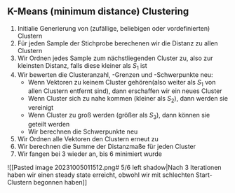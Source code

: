 ## K-Means (minimum distance) Clustering
1. Initialie Generierung von (zufällige, beliebigen oder vordefinierten) Clustern
2. Für jeden Sample der Stichprobe berechenen wir die Distanz zu allen Clustern
3. Wir Ordnen jedes Sample zum nächstliegenden Cluster zu, also zur kleinsten Distanz, falls diese kleiner als $S_{1}$ ist
4. Wir bewerten die Clusteranzahl, -Grenzen und -Schwerpunkte neu:
	- Wenn Vektoren zu keinem Cluster gehören(also weiter als $S_{1}$ von allen Clustern entfernt sind), dann erschaffen wir ein neues Cluster
	- Wenn Cluster sich zu nahe kommen (kleiner als $S_{2}$), dann werden sie vereinigt
	- Wenn Cluster zu groß werden (größer als $S_{3}$), dann können sie geteilt werden
	- Wir berechnen die Schwerpunkte neu
5. Wir Ordnen alle Vektoren den Clustern erneut zu
6. Wir berechnen die Summe der Distanzmaße für jeden Cluster
7. Wir fangen bei 3 wieder an, bis 6 minimiert wurde

![[Pasted image 20231005011512.png# 5/6 left shadow|Nach 3 Iterationen haben wir einen steady state erreicht, obwohl wir mit schlechten Start-Clustern begonnen haben]]